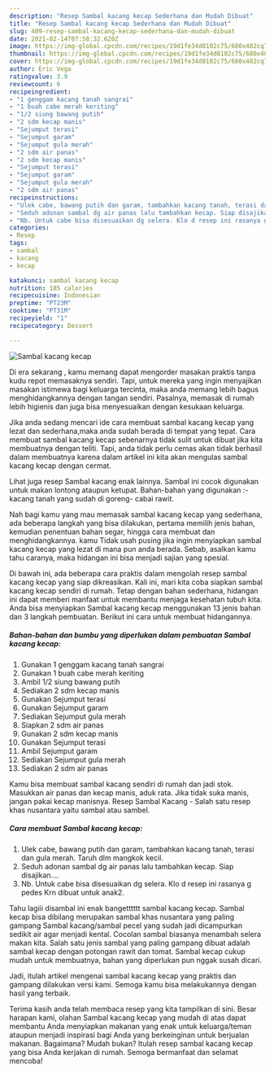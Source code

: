 ```yaml
---
description: "Resep Sambal kacang kecap Sederhana dan Mudah Dibuat"
title: "Resep Sambal kacang kecap Sederhana dan Mudah Dibuat"
slug: 409-resep-sambal-kacang-kecap-sederhana-dan-mudah-dibuat
date: 2021-02-14T07:58:32.620Z
image: https://img-global.cpcdn.com/recipes/19d1fe34d8102c75/680x482cq70/sambal-kacang-kecap-foto-resep-utama.jpg
thumbnail: https://img-global.cpcdn.com/recipes/19d1fe34d8102c75/680x482cq70/sambal-kacang-kecap-foto-resep-utama.jpg
cover: https://img-global.cpcdn.com/recipes/19d1fe34d8102c75/680x482cq70/sambal-kacang-kecap-foto-resep-utama.jpg
author: Eric Vega
ratingvalue: 3.9
reviewcount: 6
recipeingredient:
- "1 genggam kacang tanah sangrai"
- "1 buah cabe merah keriting"
- "1/2 siung bawang putih"
- "2 sdm kecap manis"
- "Sejumput terasi"
- "Sejumput garam"
- "Sejumput gula merah"
- "2 sdm air panas"
- "2 sdm kecap manis"
- "Sejumput terasi"
- "Sejumput garam"
- "Sejumput gula merah"
- "2 sdm air panas"
recipeinstructions:
- "Ulek cabe, bawang putih dan garam, tambahkan kacang tanah, terasi dan gula merah. Taruh dlm mangkok kecil."
- "Seduh adonan sambal dg air panas lalu tambahkan kecap. Siap disajikan...."
- "Nb. Untuk cabe bisa disesuaikan dg selera. Klo d resep ini rasanya g pedes Krn dibuat untuk anak2."
categories:
- Resep
tags:
- sambal
- kacang
- kecap

katakunci: sambal kacang kecap 
nutrition: 185 calories
recipecuisine: Indonesian
preptime: "PT23M"
cooktime: "PT31M"
recipeyield: "1"
recipecategory: Dessert

---
```



![Sambal kacang kecap](https://img-global.cpcdn.com/recipes/19d1fe34d8102c75/680x482cq70/sambal-kacang-kecap-foto-resep-utama.jpg)

Di era  sekarang , kamu memang dapat mengorder masakan praktis tanpa kudu repot memasaknya sendiri. Tapi, untuk mereka yang ingin menyajikan masakan istimewa bagi keluarga tercinta, maka anda memang lebih bagus menghidangkannya dengan tangan sendiri. Pasalnya, memasak di rumah lebih higienis dan juga bisa menyesuaikan dengan kesukaan keluarga.

Jika anda sedang mencari ide cara membuat sambal kacang kecap yang lezat dan sederhana,maka anda sudah berada di tempat yang tepat. Cara membuat sambal kacang kecap  sebenarnya tidak sulit untuk dibuat jika kita membuatnya dengan teliti. Tapi, anda tidak perlu cemas akan tidak berhasil dalam membuatnya 
karena dalam artikel ini kita akan mengulas sambal kacang kecap dengan cermat.  

Lihat juga resep Sambal kacang enak lainnya. Sambal ini cocok digunakan untuk makan lontong ataupun ketupat. Bahan-bahan yang digunakan :- kacang tanah yang sudah di goreng- cabai rawit.

Nah bagi kamu yang mau memasak sambal kacang kecap yang sederhana, ada beberapa langkah yang bisa dilakukan, pertama memilih jenis bahan, kemudian penentuan bahan segar, hingga cara membuat dan menghidangkannya. kamu Tidak usah pusing jika ingin menyiapkan sambal kacang kecap yang lezat di mana pun anda berada. Sebab, asalkan kamu  tahu caranya, maka hidangan ini bisa menjadi sajian yang spesial.

Di bawah ini, ada beberapa cara praktis  dalam mengolah resep sambal kacang kecap yang siap dikreasikan. Kali ini, mari kita coba siapkan sambal kacang kecap sendiri di rumah. Tetap dengan bahan sederhana, hidangan ini dapat memberi manfaat untuk membantu menjaga kesehatan tubuh kita. Anda bisa menyiapkan Sambal kacang kecap menggunakan 13 jenis bahan dan 3 langkah pembuatan. Berikut ini cara untuk membuat hidangannya.

<!--inarticleads1-->

##### Bahan-bahan dan bumbu yang diperlukan dalam pembuatan Sambal kacang kecap:

1. Gunakan 1 genggam kacang tanah sangrai
1. Gunakan 1 buah cabe merah keriting
1. Ambil 1/2 siung bawang putih
1. Sediakan 2 sdm kecap manis
1. Gunakan Sejumput terasi
1. Gunakan Sejumput garam
1. Sediakan Sejumput gula merah
1. Siapkan 2 sdm air panas
1. Gunakan 2 sdm kecap manis
1. Gunakan Sejumput terasi
1. Ambil Sejumput garam
1. Sediakan Sejumput gula merah
1. Sediakan 2 sdm air panas


Kamu bisa membuat sambal kacang sendiri di rumah dan jadi stok. Masukkan air panas dan kecap manis, aduk rata. Jika tidak suka manis, jangan pakai kecap manisnya. Resep Sambal Kacang - Salah satu resep khas nusantara yaitu sambal atau sambel. 

<!--inarticleads2-->

##### Cara membuat Sambal kacang kecap:

1. Ulek cabe, bawang putih dan garam, tambahkan kacang tanah, terasi dan gula merah. Taruh dlm mangkok kecil.
1. Seduh adonan sambal dg air panas lalu tambahkan kecap. Siap disajikan....
1. Nb. Untuk cabe bisa disesuaikan dg selera. Klo d resep ini rasanya g pedes Krn dibuat untuk anak2.


Tahu lagiii disambal ini enak bangetttttt sambal kacang kecap. Sambal kecap bisa dibilang merupakan sambal khas nusantara yang paling gampang Sambal kacang/sambal pecel yang sudah jadi dicampurkan sedikit air agar menjadi kental. Cocolan sambal biasanya menambah selera makan kita. Salah satu jenis sambal yang paling gampang dibuat adalah sambal kecap dengan potongan rawit dan tomat. Sambal kecap cukup mudah untuk membuatnya, bahan yang diperlukan pun nggak susah dicari. 

Jadi, itulah artikel mengenai  sambal kacang kecap  yang praktis dan gampang dilakukan versi kami. Semoga kamu bisa melakukannya dengan hasil yang terbaik. 

Terima kasih anda telah membaca resep yang kita tampilkan di sini. Besar harapan kami, olahan  Sambal kacang kecap yang mudah di atas dapat membantu Anda menyiapkan makanan yang enak untuk keluarga/teman ataupun menjadi inspirasi bagi Anda yang berkeinginan untuk berjualan makanan. Bagaimana? Mudah bukan? Itulah resep sambal kacang kecap yang bisa Anda kerjakan di rumah. Semoga bermanfaat dan selamat mencoba!

